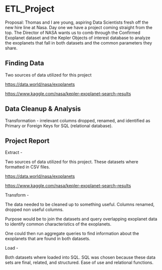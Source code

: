 # ETL_Project

Proposal: Thomas and I are young, aspiring Data Scientists fresh off the new hire line at Nasa. Day one we have a project coming straight from the top. The Director of NASA wants us to comb through the Confirmed Exoplanet dataset and the Kepler Objects of interest database to analyze the exoplanets that fall in both datasets and the common parameters they share.

## Finding Data

Two sources of data utilized for this project

https://data.world/nasa/exoplanets

https://www.kaggle.com/nasa/kepler-exoplanet-search-results


## Data Cleanup & Analysis

Transformation - irrelevant columns dropped, renamed, and identified as Primary or Foreign Keys for SQL (relational database). 

## Project Report

Extract - 

Two sources of data utilized for this project. These datasets where formatted in CSV files. 

https://data.world/nasa/exoplanets

https://www.kaggle.com/nasa/kepler-exoplanet-search-results

Transform - 

The data needed to be cleaned up to something useful. Columns renamed, dropped non useful columns. 

Purpose would be to join the datasets and query overlapping exoplanet data to identify common characteristics of the exoplanets. 

One could then run aggregate queries to find information about the exoplanets that are found in both datasets. 

Load - 

Both datasets where loaded into SQL. SQL was chosen because these data sets are final, related, and structured. Ease of use and relational functions. 

